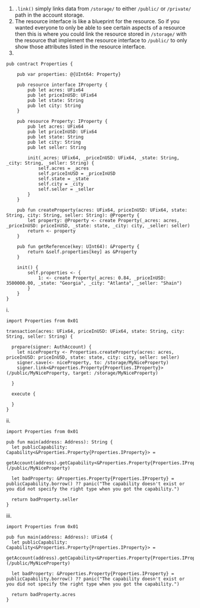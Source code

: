 1. `.link()` simply links data from `/storage/` to either `/public/` or `/private/` path in the account storage.
2. The resource interface is like a blueprint for the resource. So if you wanted everyone to only be able to see certain aspects of a resource then this is where you could link the resource stored in `/storage/` with the resource that implement the resource interface to `/public/` to only show those attributes listed in the resource interface.
3.

```
pub contract Properties {

    pub var properties: @{UInt64: Property}

    pub resource interface IProperty {
        pub let acres: UFix64
        pub let priceInUSD: UFix64
        pub let state: String
        pub let city: String
    }

    pub resource Property: IProperty {
        pub let acres: UFix64
        pub let priceInUSD: UFix64
        pub let state: String
        pub let city: String
        pub let seller: String

        init(_acres: UFix64, _priceInUSD: UFix64, _state: String, _city: String, _seller: String) {
            self.acres = _acres
            self.priceInUSD = _priceInUSD
            self.state = _state
            self.city = _city
            self.seller = _seller
        }
    }

    pub fun createProperty(acres: UFix64, priceInUSD: UFix64, state: String, city: String, seller: String): @Property {
        let property: @Property <- create Property(_acres: acres, _priceInUSD: priceInUSD, _state: state, _city: city, _seller: seller)
        return <- property
    }

    pub fun getReference(key: UInt64): &Property {
        return &self.properties[key] as &Property
    }

    init() {
        self.properties <- {
            1: <- create Property(_acres: 0.84, _priceInUSD: 3500000.00, _state: "Georgia", _city: "Atlanta", _seller: "Shain")
        }
    }
}
```

i.

```
import Properties from 0x01

transaction(acres: UFix64, priceInUSD: UFix64, state: String, city: String, seller: String) {

  prepare(signer: AuthAccount) {
    let niceProperty <- Properties.createProperty(acres: acres, priceInUSD: priceInUSD, state: state, city: city, seller: seller)
    signer.save(<- niceProperty, to: /storage/MyNiceProperty)
    signer.link<&Properties.Property{Properties.IProperty}>(/public/MyNiceProperty, target: /storage/MyNiceProperty)

  }

  execute {

  }
}

```

ii.

```
import Properties from 0x01

pub fun main(address: Address): String {
  let publicCapability: Capability<&Properties.Property{Properties.IProperty}> =
    getAccount(address).getCapability<&Properties.Property{Properties.IProperty}>(/public/MyNiceProperty)

  let badProperty: &Properties.Property{Properties.IProperty} = publicCapability.borrow() ?? panic("The capability doesn't exist or you did not specify the right type when you got the capability.")

  return badProperty.seller
}

```

iii.

```
import Properties from 0x01

pub fun main(address: Address): UFix64 {
  let publicCapability: Capability<&Properties.Property{Properties.IProperty}> =
    getAccount(address).getCapability<&Properties.Property{Properties.IProperty}>(/public/MyNiceProperty)

  let badProperty: &Properties.Property{Properties.IProperty} = publicCapability.borrow() ?? panic("The capability doesn't exist or you did not specify the right type when you got the capability.")

  return badProperty.acres
}

```
